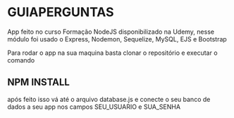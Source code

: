 # GUIAPERGUNTAS

App feito no curso Formação NodeJS disponibilizado na Udemy, nesse módulo foi usado o Express, Nodemon, Sequelize, MySQL, EJS e Bootstrap

Para rodar o app na sua maquina basta clonar o repositório e executar o comando

## NPM INSTALL 

após feito isso vá até o arquivo database.js e conecte o seu banco de dados a seu app nos campos SEU_USUARIO e SUA_SENHA
